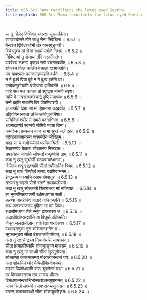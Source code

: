 ```yaml
---
title: 005 Sri Rama recollects the lotus eyed Seetha
title_english: 005 Sri Rama recollects the lotus eyed Seetha

---
```

<div class="audioEmbed"  caption="श्रीराम-हरिसीताराममूर्ति-घनपाठिभ्यां वचनम्" src="https://archive.org/download/Ramayana-recitation-Sriram-harisItArAmamUrti-Ghanapaati-v2/Kanda_6/Kanda_6_YK-005-Sri_Rama_recollects_the_lotus-eyed_Seetha.mp3"></div>

सा तु नीलेन विधिवत् स्वारक्षा सुसमाहिता।  
सागरस्योत्तरे तीरे साधु सेना निवेशिता ॥ 6.5.1 ॥   
मैन्दश्च द्विविदश्चोभौ तत्र वानरपुङ्गवौ।  
विचेरतुश्च तां सेनां रक्षार्थं सर्वतो दिशम् ॥ 6.5.2 ॥   
निविष्टायां तु सेनायां तीरे नदनदीपतेः।  
पार्श्वस्थं लक्ष्मणं दृष्ट्वा रामो वचनमब्रवीत् ॥ 6.5.3 ॥   
शोकश्च किल कालेन गच्छता ह्यपगच्छति।  
मम चापश्यतः कान्तामहन्यहनि वर्धते ॥ 6.5.4 ॥   
न मे दुःखं प्रिया दूरे न मे दुःखं हृतेति वा।  
एतदेवानुशोचामि वयोऽस्या ह्यतिवर्तते ॥ 6.5.5 ॥   
वाहि वात यतः कान्ता तां स्पृष्ट्वा मामपि स्पृश।  
त्वयि मे गात्रसंस्पर्शश्चन्द्रे दृष्टिसमागमः ॥ 6.5.6 ॥   
तन्मे दहति गात्राणि विषं पीतमिवाशये।  
हा नाथेति प्रिया सा मां ह्रियमाणा यदब्रवीत् ॥ 6.5.7 ॥   
तद्वियोगेन्धनवता तच्चिन्ताविपुलार्चिषा।  
रात्रिन्दिवं शरीरं मे दह्यते मदनाग्निना ॥ 6.5.8 ॥   
अवगाह्यार्णवं स्वप्स्ये सौमित्रे भवता विना।  
कथञ्चित् प्रज्वलन् कामः स मा सुप्तं जले दहेत् ॥ 6.5.9 ॥   
बह्वेतत्कामयानस्य शक्यमेतेन जीवितुम्।  
यदहं सा च वामोरूरेकां धरणिमाश्रितौ ॥ 6.5.10 ॥   
केदारस्येव केदारः सोदकस्य निरूदकः।  
उपस्नेहेन जीवामि जीवन्तीं यच्छृणोमि ताम् ॥ 6.5.11 ॥   
कदा नु खलु सुश्रोणीं शतपत्रायतेक्षणाम्।  
विजित्य शत्रून् द्रक्ष्यामि सीतां स्फीतामिव श्रियम् ॥ 6.5.12 ॥   
कदा नु चारु बिम्बोष्ठं तस्याः पद्ममिवाननम्।  
ईषदुन्नम्य पास्यामि रसायनमिवातुरः ॥ 6.5.13 ॥   
तस्यास्तु संहतौ पीनौ स्तनौ तालफलोपमौ।  
कदा नु खलु सोत्कम्पौ श्लिष्यन्त्या मां भजिष्यतः ॥ 6.5.14 ॥   
सा नूनमसितापाङ्गी रक्षोमध्यगता सती।  
मन्नाथा नाथहीनेव त्रातारं नाधिगच्छति ॥ 6.5.15 ॥   
कथं जनकराजस्य दुहिता सा मम प्रिया।  
राक्षसीमध्यगा शेते स्नुषा दशरथस्य च ॥ 6.5.16 ॥   
कदाऽविक्षोभ्यरक्षांसि सा विधूयोत्पतिष्यति।  
विधूय जलदान्नीलान् शशिरेखा शरत्स्विव ॥ 6.5.17 ॥   
स्वभावतनुका नूनं शोकेनानशनेन च।  
भूयस्तनुतरा सीता देशकालविपर्ययात् ॥ 6.5.18 ॥   
कदा नु राक्षसेन्द्रस्य निधायोरसि सायकान्।  
सीतां प्रत्याहरिष्यामि शोकमुत्सृज्य मानसम् ॥ 6.5.19 ॥   
कदा नु खलु मां साध्वी सीता सुरसुतोपमा।  
सोत्कण्ठा कण्ठमालम्ब्य मोक्ष्यत्यानन्दजं पयः ॥ 6.5.20 ॥   
कदा शोकमिमं घोरं मैथिलीविप्रयोगजम्।  
सहसा विप्रमोक्ष्यामि वासः शुक्लेतरं यथा ॥ 6.5.21 ॥   
एवं विलपतस्तस्य तत्र रामस्य धीमतः।  
दिनक्षयान्मन्दरुचिर्भास्करोऽस्तमुपागमत् ॥ 6.5.22 ॥   
आश्वासितो लक्ष्मणेन रामः सन्ध्यामुपासत ॥ 6.5.23 ॥   
स्मरन् कमलपत्राक्षीं सीतां शोकाकुलीकृतः ॥ 6.5.24 ॥   